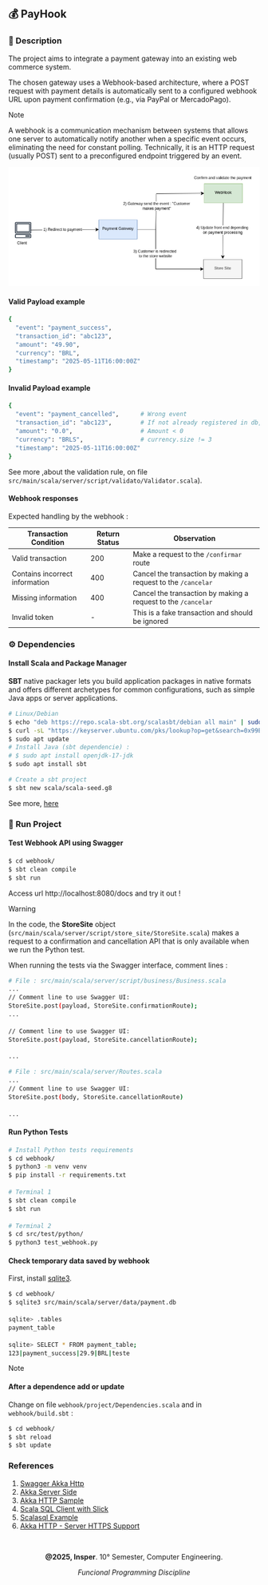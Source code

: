 ## 💰  PayHook


### 📌 Description

The project aims to integrate a payment gateway into an existing web commerce system. 

The chosen gateway uses a Webhook-based architecture, where a POST request with payment details is automatically sent to a configured webhook URL upon payment confirmation (e.g., via PayPal or MercadoPago).

> [!NOTE]
> 
> A webhook is a communication mechanism between systems that allows one server to automatically notify another when a specific event occurs, eliminating the need for constant polling. Technically, it is an HTTP request (usually POST) sent to a preconfigured endpoint triggered by an event.
>

<img src="media/Webhook.png" width="600">


#### Valid Payload example

```bash
{ 
  "event": "payment_success",
  "transaction_id": "abc123",
  "amount": "49.90",
  "currency": "BRL",
  "timestamp": "2025-05-11T16:00:00Z" 
}  
```

#### Invalid Payload example

```bash
{ 
  "event": "payment_cancelled",      # Wrong event
  "transaction_id": "abc123",        # If not already registered in db, is ok
  "amount": "0.0",                   # Amount < 0
  "currency": "BRLS",                # currency.size != 3
  "timestamp": "2025-05-11T16:00:00Z" 
}  
```

See more ,about the validation rule, on file `src/main/scala/server/script/validato/Validator.scala`).


#### Webhook responses
Expected handling by the webhook :

| Transaction Condition          | Return Status | Observation                                                   |
|--------------------------------|---------------|---------------------------------------------------------------|
| Valid transaction              | 200           | Make a request to the `/confirmar` route                      |
| Contains incorrect information | 400           | Cancel the transaction by making a request to the `/cancelar` |
| Missing information            | 400           | Cancel the transaction by making a request to the `/cancelar`                    |
| Invalid token                  | -             | This is a fake transaction and should be ignored              |


### ⚙️ Dependencies

#### Install Scala and Package Manager

**SBT** native packager lets you build application packages in native formats and offers different archetypes for common configurations, such as simple Java apps or server applications.

```bash
# Linux/Debian
$ echo "deb https://repo.scala-sbt.org/scalasbt/debian all main" | sudo tee /etc/apt/sources.list.d/sbt.list
$ curl -sL "https://keyserver.ubuntu.com/pks/lookup?op=get&search=0x99E82A75642AC823" | sudo apt-key add
$ sudo apt update
# Install Java (sbt dependencie) : 
# $ sudo apt install openjdk-17-jdk
$ sudo apt install sbt
```

```bash
# Create a sbt project
$ sbt new scala/scala-seed.g8
```

See more, [here](https://www.scala-sbt.org/sbt-native-packager/introduction.html)

### 🚀 Run Project

#### Test Webhook API using Swagger
```bash
$ cd webhook/
$ sbt clean compile
$ sbt run
```

Access url http://localhost:8080/docs and try it out !

> [!WARNING]
>
> In the code, the **StoreSite** object (`src/main/scala/server/script/store_site/StoreSite.scala`) makes a request to a confirmation and cancellation API that is only available when we run the Python test.
> 
> When running the tests via the Swagger interface, comment lines : 
> ```bash
> # File : src/main/scala/server/script/business/Business.scala
> ...
> // Comment line to use Swagger UI:
> StoreSite.post(payload, StoreSite.confirmationRoute);
> ...
> 
> // Comment line to use Swagger UI:
> StoreSite.post(payload, StoreSite.cancellationRoute);
> 
> ...
> ```
> ```bash
> # File : src/main/scala/server/Routes.scala
> ...
> // Comment line to use Swagger UI:
> StoreSite.post(body, StoreSite.cancellationRoute)
> 
> ...
>```


#### Run Python Tests

```bash
# Install Python tests requirements
$ cd webhook/
$ python3 -m venv venv
$ pip install -r requirements.txt

# Terminal 1
$ sbt clean compile
$ sbt run

# Terminal 2 
$ cd src/test/python/
$ python3 test_webhook.py
```

#### Check temporary data saved by webhook

First, install [sqlite3](https://www.tutorialspoint.com/sqlite/sqlite_installation.htm).

```bash
$ cd webhook/
$ sqlite3 src/main/scala/server/data/payment.db
   
sqlite> .tables
payment_table

sqlite> SELECT * FROM payment_table;
123|payment_success|29.9|BRL|teste
```


> [!NOTE]
> #### After a dependence add or update
> 
> Change on file `webhook/project/Dependencies.scala` and in `webhook/build.sbt` :
> 
> ```bash
> $ cd webhook/
> $ sbt reload
> $ sbt update
> ```

### References

1. [Swagger Akka Http](https://index.scala-lang.org/swagger-akka-http/swagger-akka-http)
2. [Akka Server Side](https://doc.akka.io/libraries/akka-http/current/server-side/index.html)
3. [Akka HTTP Sample](https://github.com/pjfanning/swagger-akka-http-sample/tree/main)
4. [Scala SQL Client with Slick](https://medium.com/rahasak/sqlite-scala-client-with-slick-8b122b334b39)
5. [Scalasql Example](https://github.com/com-lihaoyi/scalasql/blob/main/scalasql/test/src/example/SqliteExample.scala)
6. [Akka HTTP - Server HTTPS Support](https://doc.akka.io/libraries/akka-http/current/server-side/server-https-support.html)

<br>

<div align="center">

**@2025, Insper**. 10° Semester, Computer Engineering.

_Funcional Programming Discipline_

</div>